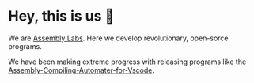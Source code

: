 # Hey, this is us 👋

We are [Assembly Labs](https://github.com/Assembly-Labs). Here we develop revolutionary, open-sorce programs. 

We have been making extreme progress with releasing programs like the [Assembly-Compiling-Automater-for-Vscode](https://github.com/Kelvin-Labs/Assembly-Compiling-Automater-for-Vscode).
